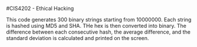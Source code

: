 #CIS4202 - Ethical Hacking 

This code generates 300 binary strings starting from 10000000. Each string is hashed using MD5 and SHA. THe hex is then converted into binary. 
The difference between each consecutive hash, the average difference, and the standard deviation is calculated and printed on the screen. 

